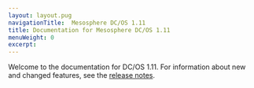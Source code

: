 ```yaml
---
layout: layout.pug
navigationTitle:  Mesosphere DC/OS 1.11
title: Documentation for Mesosphere DC/OS 1.11
menuWeight: 0
excerpt:
---
```


Welcome to the documentation for DC/OS 1.11. For information about new and changed features, see the [release notes](/1.11/release-notes/).
